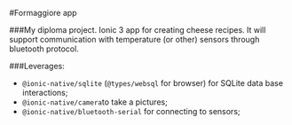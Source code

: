 #Formaggiore app

###My diploma project.
Ionic 3 app for creating cheese recipes.
It will support communication with temperature (or other) sensors through bluetooth protocol.

###Leverages:
 - `@ionic-native/sqlite` (`@types/websql` for browser) for SQLite data base interactions;
 - `@ionic-native/camera`to take a pictures; 
 - `@ionic-native/bluetooth-serial` for connecting to sensors;
